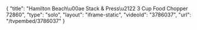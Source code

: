 {
    "title": "Hamilton Beach\u00ae Stack & Press\u2122 3 Cup Food Chopper 72860",
    "type": "solo",
    "layout": "iframe-static",
    "videoId": "3786037",
    "url": "\/tvpembed\/3786037"
}